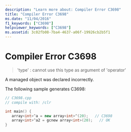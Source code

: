 ```yaml
---
description: "Learn more about: Compiler Error C3698"
title: "Compiler Error C3698"
ms.date: "11/04/2016"
f1_keywords: ["C3698"]
helpviewer_keywords: ["C3698"]
ms.assetid: 3c02fb08-7ba4-4637-a06f-19926cb2b5f1
---
```

# Compiler Error C3698

> 'type' : cannot use this type as argument of 'operator'

A managed object was declared incorrectly.

The following sample generates C3698:

```cpp
// C3698.cpp
// compile with: /clr

int main() {
   array<int>^a = new array<int>^(20);   // C3698
   array<int>^a2 = gcnew array<int>(20);   // OK
}
```
